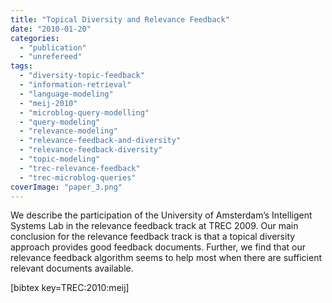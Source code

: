 ```yaml
---
title: "Topical Diversity and Relevance Feedback"
date: "2010-01-20"
categories:
  - "publication"
  - "unrefereed"
tags:
  - "diversity-topic-feedback"
  - "information-retrieval"
  - "language-modeling"
  - "meij-2010"
  - "microblog-query-modelling"
  - "query-modeling"
  - "relevance-modeling"
  - "relevance-feedback-and-diversity"
  - "relevance-feedback-diversity"
  - "topic-modeling"
  - "trec-relevance-feedback"
  - "trec-microblog-queries"
coverImage: "paper_3.png"
---
```


We describe the participation of the University of Amsterdam’s Intelligent Systems Lab in the relevance feedback track at TREC 2009. Our main conclusion for the relevance feedback track is that a topical diversity approach provides good feedback documents. Further, we find that our relevance feedback algorithm seems to help most when there are sufficient relevant documents available.

\[bibtex key=TREC:2010:meij\]
